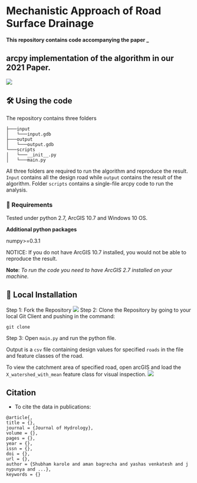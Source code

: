 # Mechanistic Approach of Road Surface Drainage

**This repository contains code accompanying the paper _**

## arcpy implementation of the algorithm in our 2021 Paper.
![](https://lucid.app/publicSegments/view/b117258b-7175-47fb-9b38-477c2c8ed660/image.png)
## 🛠️ Using the code

The repository contains three folders
```
├───input
│   └───input.gdb
├───output
│   └───output.gdb
└───scripts
│   └───__init__.py
│   └───main.py
```
All three folders are required to run the algorithm and reproduce the result. `Input` contains all the design road while `output` contains the result of the algorithm. Folder `scripts` contains a single-file arcpy code to run the analysis. 

### 🏁 Requirements
Tested under python 2.7, ArcGIS 10.7 and Windows 10 OS.

**Additional python packages**

numpy>=0.3.1

NOTICE: If you do not have ArcGIS 10.7 installed, you would not be able to reproduce the result.

**Note**: *To run the code you need to have ArcGIS 2.7 installed on your machine.*

## 🔀 Local Installation
Step 1: Fork the Repository
![](https://docs.github.com/assets/images/help/repository/fork_button.jpg)
Step 2: Clone the Repository by going to your local Git Client and pushing in the command:
```
git clone 
```
Step 3: Open `main.py` and run the python file.

Output is a `csv` file containing design values for specified `roads` in the file and feature classes of the road.


To view the catchment area of specified road, open arcGIS and load the `X_watershed_with_mean` feature class for visual inspection.
![](https://i.imgur.com/Pssu53B.png)

## Citation
- To cite the data in publications:
```
@article{,
title = {},
journal = {Journal of Hydrology},
volume = {},
pages = {},
year = {},
issn = {},
doi = {},
url = {},
author = {Shubham karole and aman bagrecha and yashas venkatesh and j nypunya and ...},
keywords = {}
```


<!-- ![Alt text](https://lucid.app/publicSegments/view/33c87adf-940f-45f8-af28-44d1361d0f4e/image.png) -->

